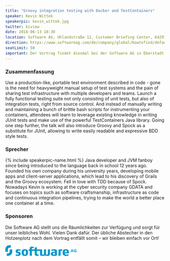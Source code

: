```yaml
---
title: "Groovy integration testing with Docker and TestContainers"
speaker: Kevin Wittek
speakerpic: kevin_wittek.jpg
twitter: kiview
date: 2018-06-13 18:30
location: Software AG, Uhlandstraße 12, Customer Briefing Center, 64297 Darmstadt
direction: https://www.softwareag.com/de/company/global/howtofind/default.html
seatLimit: 50
important: Der Vortrag findet diesmal bei der Software AG in Eberstadt statt.
---
```


### Zusammenfassung

Use a production-like, portable test environment described in code - gone is the need for heavyweight manual setup of test systems and the pain of sharing test infrastructure with multiple developers and teams. Launch a fully functional testing suite not only consisting of unit tests, but also of integration tests, right from source control. And instead of manually writing and maintaining a bunch of brittle bash scripts for instrumenting your containers, attendees will learn to leverage existing knowledge in writing JUnit tests and make use of the powerful TestContainers Java library.
Going one step further, the talk will also introduce Groovy and Spock as a substitute for JUnit, allowing to write easily readable and expressive BDD style tests.


### Sprecher

{% include speakerpic-name.html %} Java developer and JVM fanboy since being introduced to the language back in school 12 years ago. Founded his own company during his university years, developing mobile apps and client-server applications, which lead to his discovery of Grails and the Groovy ecosystem. Fell in love with TDD because of Spock. 
Nowadays Kevin is working at the cyber security company GDATA and focuses on topics such as software craftsmanship, infrastructure as code and continuous integration pipelines, trying to make the world a better place one container at a time. 

### Sponsoren

Die Software AG stellt uns die Räumlichkeiten zur Verfügung und sorgt für unser leibliches Wohl. Vielen Dank dafür. Der übliche Abstecher in den Hotzenplotz nach dem Vortrag entfällt somit – wir bleiben einfach vor Ort!

[![Software AG Logo](/images/sponsors/softwareag.png)](https://www.softwareag.com/)
